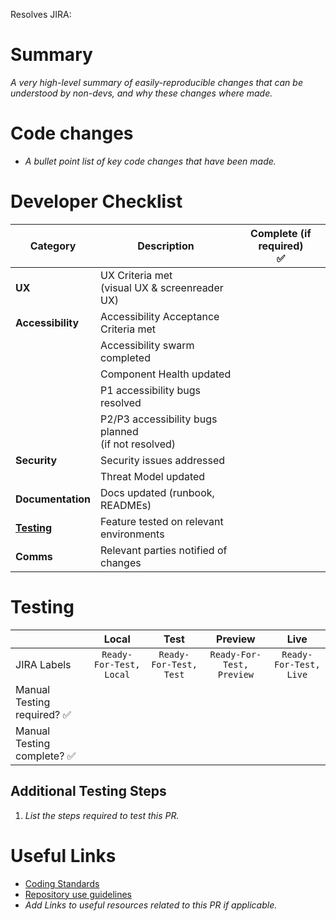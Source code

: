 Resolves JIRA: 

Summary
======
_A very high-level summary of easily-reproducible changes that can be understood by non-devs, and why these changes where made._

Code changes
======
- _A bullet point list of key code changes that have been made._


Developer Checklist
======

| Category | Description | Complete (if required) <br> ✅ |  
| -- | -- | :--: |
| **UX** | UX Criteria met <br />(visual UX & screenreader UX) | | 
| **Accessibility** | Accessibility Acceptance Criteria met | | 
| | Accessibility swarm completed | |
| | Component Health updated | |  
| | P1 accessibility bugs resolved | | 
| | P2/P3 accessibility bugs planned <br />(if not resolved) | | 
| **Security** | Security issues addressed | 
| | Threat Model updated | 
| **Documentation** | Docs updated (runbook, READMEs) | 
| **[Testing](#testing)** | Feature tested on relevant environments |
| **Comms** | Relevant parties notified of changes | | 


Testing
======

|  | Local | Test | Preview | Live |
| -- | :--: | :--: | :--: | :--: | 
| JIRA Labels | `Ready-For-Test, Local` | `Ready-For-Test, Test` | `Ready-For-Test, Preview` | `Ready-For-Test, Live` |
| Manual Testing required? ✅ | | | |
| Manual Testing complete? ✅ | | | |


## Additional Testing Steps
1. _List the steps required to test this PR._


Useful Links
======
 - [Coding Standards](https://github.com/bbc/simorgh/blob/latest/docs/Coding-Standards/README.md)
 - [Repository use guidelines](https://github.com/bbc/simorgh-infrastructure/blob/latest/documentation/repository-guidelines.md)
- _Add Links to useful resources related to this PR if applicable._

